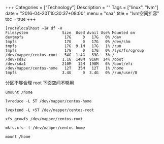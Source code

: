 +++
Categories = ["Technology"]
Description = ""
Tags = ["linux", "lvm"]
date = "2016-04-20T10:30:37+08:00"
menu = "saa"
title = "lvm空间扩容"
toc = true
+++
```
[root@localhost ~]# df -H
Filesystem               Size  Used Avail Use% Mounted on
devtmpfs                  17G     0   17G   0% /dev
tmpfs                     17G     0   17G   0% /dev/shm
tmpfs                     17G  9.1M   17G   1% /run
tmpfs                     17G     0   17G   0% /sys/fs/cgroup
/dev/mapper/centos-root   54G  1.4G   53G   3% /
/dev/sda2                1.1G  148M  916M  14% /boot
/dev/sda1                210M   12M  198M   6% /boot/efi
/dev/mapper/centos-home   12T   35M   12T   1% /home
tmpfs                    3.4G     0  3.4G   0% /run/user/0
```
分区不够合理 root 下面空间不够用

```
umount /home

lvreduce -L 5T /dev/mapper/centos-home

lvextend -L +5T /dev/mapper/centos-root

xfs_growfs /dev/mapper/centos-root

mkfs.xfs -f /dev/mapper/centos-home

mount /home

```
